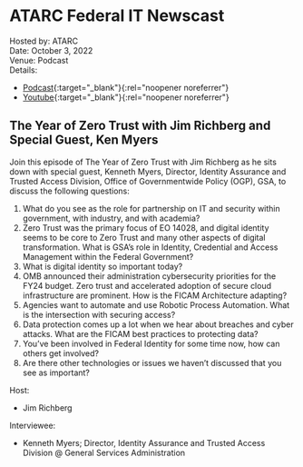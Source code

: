 # ATARC Federal IT Newscast
Hosted by: ATARC<br>
Date: October 3, 2022<br>
Venue: Podcast<br>
Details:
- [Podcast](https://open.spotify.com/episode/6qUUUNpNFKBwsAzfUk84pv){:target="_blank"}{:rel="noopener noreferrer"} 
- [Youtube](https://www.youtube.com/watch?v=bXNsagNT5KU){:target="_blank"}{:rel="noopener noreferrer"} 

## The Year of Zero Trust with Jim Richberg and Special Guest, Ken Myers
Join this episode of The Year of Zero Trust with Jim Richberg as he sits down with special guest, Kenneth Myers, Director, Identity Assurance and Trusted Access Division, Office of Governmentwide Policy (OGP), GSA, to discuss the following questions:
1. What do you see as the role for partnership on IT and security within government, with industry, and with academia?
2. Zero Trust was the primary focus of EO 14028, and digital identity seems to be core to Zero Trust and many other aspects of digital transformation. What is GSA’s role in Identity, Credential and Access Management within the Federal Government?
3. What is digital identity so important today?
4. OMB announced their administration cybersecurity priorities for the FY24 budget. Zero trust and accelerated adoption of secure cloud infrastructure are prominent. How is the FICAM Architecture adapting?
5. Agencies want to automate and use Robotic Process Automation. What is the intersection with securing access?
6. Data protection comes up a lot when we hear about breaches and cyber attacks. What are the FICAM best practices to protecting data?
7. You’ve been involved in Federal Identity for some time now, how can others get involved?
8. Are there other technologies or issues we haven’t discussed that you see as important?

Host: 
- Jim Richberg

Interviewee:
- Kenneth Myers; Director, Identity Assurance and Trusted Access Division @ General Services Administration
